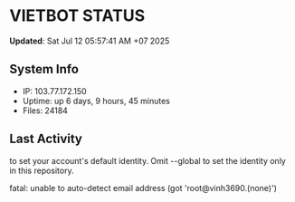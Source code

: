 # VIETBOT STATUS
**Updated**: Sat Jul 12 05:57:41 AM +07 2025

## System Info
- IP: 103.77.172.150
- Uptime: up 6 days, 9 hours, 45 minutes
- Files: 24184

## Last Activity

to set your account's default identity.
Omit --global to set the identity only in this repository.

fatal: unable to auto-detect email address (got 'root@vinh3690.(none)')

